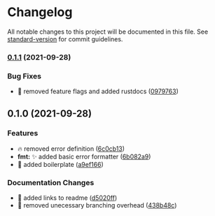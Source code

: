 # Changelog

All notable changes to this project will be documented in this file. See [standard-version](https://github.com/conventional-changelog/standard-version) for commit guidelines.

### [0.1.1](https://github.com/arctic-hen7/fmterr/compare/v0.1.0...v0.1.1) (2021-09-28)


### Bug Fixes

* 🐛 removed feature flags and added rustdocs ([0979763](https://github.com/arctic-hen7/fmterr/commit/097976392097e9b69be022e92351257e2ab7d28f))

## 0.1.0 (2021-09-28)


### Features

* 🔥 removed error definition ([6c0cb13](https://github.com/arctic-hen7/fmterr/commit/6c0cb133baec9814dc21a73352d53ce03ded5fda))
* **fmt:** ✨ added basic error formatter ([6b082a9](https://github.com/arctic-hen7/fmterr/commit/6b082a9b0c4e420694cf838fb8791ff590c8d239))
* 🎉 added boilerplate ([a9ef166](https://github.com/arctic-hen7/fmterr/commit/a9ef166573e966df19156b992a3b12f947b4b03e))


### Documentation Changes

* 📝 added links to readme ([d5020ff](https://github.com/arctic-hen7/fmterr/commit/d5020ff0be3bc875aa51cdce1f1d51c0660b1e6a))
* 📝 removed unecessary branching overhead ([438b48c](https://github.com/arctic-hen7/fmterr/commit/438b48c3da0d2d49529027dfae748a9f8bde4b44))
